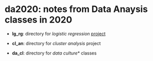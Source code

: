 # da2020: notes from Data Anaysis classes in 2020


  - **lg_rg**: directory for *logistic regression* [project](lg_rg/project.html) 

  - **cl_an**: directory for *cluster analysis* project 

  - **da_cl**: directory for *data culture** classes
